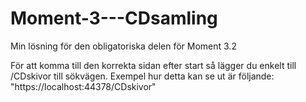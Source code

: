 # Moment-3---CDsamling

Min lösning för den obligatoriska delen för Moment 3.2

För att komma till den korrekta sidan efter start så lägger du enkelt till /CDskivor till sökvägen. Exempel hur detta kan se ut är följande: "https://localhost:44378/CDskivor"
